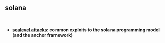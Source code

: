 ## solana 

<br>

* **[sealevel attacks](https://github.com/coral-xyz/sealevel-attacks): common exploits to the solana programming model (and the anchor framework)**
